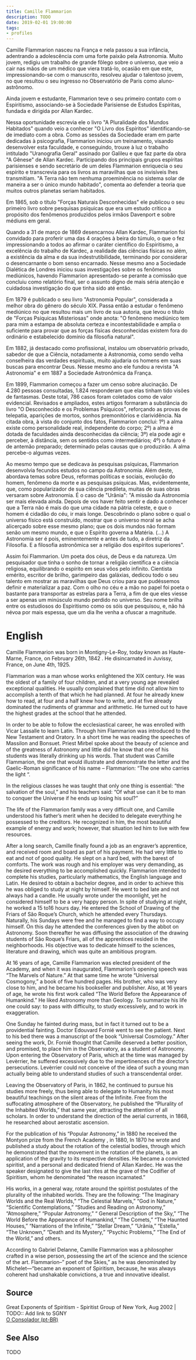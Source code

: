 ```yaml
---
title: Camille Flammarion
description: TODO
date: 2019-02-01 19:00:00
tags: 
- profiles
---
```


Camille Flammarion nasceu na França e nela passou a sua infância, adentrando a adolescência com uma forte paixão pela Astronomia. Muito jovem, redigiu um trabalho de grande fôlego sobre o universo, que veio a cair nas mãos de um médico que viera tratá-lo, ocasião em que este, impressionando-se com o manuscrito, resolveu ajudar o talentoso jovem, no que resultou o seu ingresso no Observatório de Paris como aluno-astrônomo.

Ainda jovem e estudante, Flammarion teve o seu primeiro contato com o Espiritismo, associando-se à Sociedade Parisiense de Estudos Espíritas, fundada e dirigida por Allan Kardec.

Nessa oportunidade escrevia ele o livro "A Pluralidade dos Mundos Habitados" quando veio a conhecer "O Livro dos Espíritos" identificando-se de imediato com a obra. Como as sessões da Sociedade eram em parte dedicadas à psicografia, Flammarion iniciou um treinamento, visando desenvolver esta faculdade, e conseguindo, trouxe à luz o trabalho intitulado "Uranografia Geral" assinado por Galileu e que faz parte da obra "A Gênese" de Allan Kardec. Participando dos principais grupos espíritas parisienses e sendo secretário de um deles Flammarion enriquecia o seu espírito e transcrevia para os livros as maravilhas que os invisíveis lhes transmitiam. "A Terra não tem nenhuma proeminência no sistema solar de maneira a ser o único mundo habitado", comenta ao defender a teoria que muitos outros planetas seriam habitados.

Em 1865, sob o título "Forças Naturais Desconhecidas" ele publicou o seu primeiro livro sobre pesquisas psíquicas que era um estudo crítico a propósito dos fenômenos produzidos pelos irmãos Davenport e sobre médiuns em geral.

Quando a 31 de março de 1869 desencarnou Allan Kardec, Flammarion foi convidado para proferir uma das 4 orações à beira do túmulo, o que o fez impressionando a todos ao afirmar o caráter científico do Espiritismo, a excelência do trabalho de Kardec, a realidade das ciências físicas no além, a existência da alma e da sua indestrutibilidade, terminando por considerar o desencarnante o bom senso encarnado. Nesse mesmo ano a Sociedade Dialética de Londres iniciou suas investigações sobre os fenômenos mediúnicos, havendo Flammarion apresentado-se perante a comissão que concluiu como relatório final, ser o assunto digno de mais séria atenção e cuidadosa investigação do que tinha sido até então.

Em 1879 é publicado o seu livro "Astronomia Popular", considerada a melhor obra do gênero do século XIX. Passa então a estudar o fenômeno mediúnico no que resultou mais um livro de sua autoria, que levou o título de "Forças Psíquicas Misteriosas" onde anota: "O fenômeno mediúnico tem para mim a estampa de absoluta certeza e incontestabilidade e amplia o suficiente para provar que as forças físicas desconhecidas existem fora do ordinário e estabelecido domínio da filosofia natural".

Em 1882, já destacado como profissional, instalou um observatório privado, sabedor de que a Ciência, notadamente a Astronomia, como sendo velha conselheira das verdades espirituais, muito ajudaria os homens em suas buscas para encontrar Deus. Nesse mesmo ano ele fundou a revista "A Astronomia" e em 1887 a Sociedade Astronômica da França.

Em 1899, Flammarion começou a fazer um censo sobre alucinação. De 4.280 pessoas consultadas, 1.824 responderam que elas tinham tido visões de fantasmas. Deste total, 786 casos foram coletados como de valor evidencial. Revisados e ampliados, estes artigos formaram a substância do livro "O Desconhecido e os Problemas Psíquicos", reforçando as provas de telepatia, aparições de mortos, sonhos premonitórios e clarividência. Na citada obra, à vista do conjunto dos fatos, Flammarion conclui: 1º) a alma existe como personalidade real, independente do corpo; 2º) a alma é dotada de faculdades ainda desconhecidas da ciência; 3º) ela pode agir e perceber, à distância, sem os sentidos como intermediários; 4º) o futuro é de antemão preparado; determinado pelas causas que o produzirão. A alma percebe-o algumas vezes.

Ao mesmo tempo que se dedicava às pesquisas psíquicas, Flammarion desenvolvia fecundos estudos no campo da Astronomia. Além deste, abordava temas sobre Deus, reformas políticas e sociais, evolução do homem, fenômeno da morte e as pesquisas psíquicas. Mas, evidentemente, que, como popularizador de sua ciência predileta, muitas de suas obras versaram sobre Astronomia. É o caso de "Urânia": "A missão da Astronomia ser mais elevada ainda. Depois de vos haver feito sentir e dado a conhecer que a Terra não é mais do que uma cidade na pátria celeste, e que o homem é cidadão do céu, ir mais longe. Descobrindo o plano sobre o qual o universo físico está construído, mostrar que o universo moral se acha alicerçado sobre esse mesmo plano; que os dois mundos não formam senão um mesmo mundo, e que o Espírito governa a Matéria. (...) A Astronomia ser é pois, eminentemente e antes de tudo, a diretriz da Filosofia. E a filosofia astronômica ser a religião dos espíritos superiores".

Assim foi Flammarion. Um poeta dos céus, de Deus e da natureza. Um pesquisador que tinha o sonho de tornar a religião científica e a ciência religiosa, equilibrando o espírito em seus vôos pelo infinito. Cientista emérito, escritor de brilho, garimpeiro das galáxias, dedicou todo o seu talento em mostrar as maravilhas que Deus criou para que pudéssemos definir e materializar a paz. Com o olho no céu e a mão no papel foi poeta o bastante para transportar as estrelas para a Terra, a fim de que eles viesse a ser apenas um minúsculo mundo perdido no universo. Seu nome brilha entre os estudiosos do Espiritismo como os sóis que pesquisou, e, não há névoa por mais espessa, que um dia lhe venha a ofuscar a magnitude.


# English
Camille Flammarion was born in Montigny-Le-Roy, today known as Haute-Marne, France, on February 26th, 1842 . He disincarnated in Juvissy, France, on June 4th, 1925.

Flammarion was a man whose works enlightened the XIX century. He was the oldest of a family of four children, and at a very young age revealed exceptional qualities. He usually complained that time did not allow him to accomplish a tenth of that which he had planned. At four he already knew how to read, at four and a half knew how to write, and at five already dominated the rudiments of grammar and arithmetic. He turned out to have the highest grades at the school that he attended.

In order to be able to follow the ecclesiastical career, he was enrolled with Vicar Lassalle to learn Latin. Through him Flammarion was introduced to the New Testament and Oratory. In a short time he was reading the speeches of Massilon and Bonsuet. Priest Mirbel spoke about the beauty of science and of the greatness of Astronomy and little did he know that one of his students was literally drinking up his words. That student was Camille Flammarion, the one that would illustrate and demonstrate the letter and the Gaelic-Roman significance of his name – Flammarion: “The one who carries the light “.

In the religious classes he was taught that only one thing is essential: “the salvation of the soul,” and his teachers said: “Of what use can it be to man to conquer the Universe if he ends up losing his soul?”

The life of the Flammarion family was a very difficult one, and Camille understood his father’s merit when he decided to delegate everything he possessed to the creditors. He recognized in him, the most beautiful example of energy and work; however, that situation led him to live with few resources.

After a long search, Camille finally found a job as an engraver’s apprentice, and received room and board as part of his payment. He had very little to eat and not of good quality. He slept on a hard bed, with the barest of comforts. The work was rough and his employer was very demanding, as he desired everything to be accomplished quickly. Flammarion intended to complete his studies, particularly mathematics, the English language and Latin. He desired to obtain a bachelor degree, and in order to achieve this he was obliged to study at night by himself. He went to bed late and not always had a candle. He usually wrote under the moonlight, yet he considered himself to be a very happy person. In spite of studying at night, he worked a 15 to16 hours day. He entered the School of Drawing of the Friars of São Roque’s Church, which he attended every Thursdays. Naturally, his Sundays were free and he managed to find a way to occupy himself. On this day he attended the conferences given by the abbot on Astronomy. Soon thereafter he was diffusing the association of the drawing students of São Roque’s Friars, all of the apprentices resided in the neighborhoods. His objective was to dedicate himself to the sciences, literature and drawing, which was quite an ambitious program.

At 16 years of age, Camille Flammarion was elected president of the Academy, and when it was inaugurated, Flammarion’s opening speech was “The Marvels of Nature.” At that same time he wrote “Universal Cosmogony,” a book of five hundred pages. His brother, who was very close to him, and he became his bookseller and publisher. Also, at 16 years of age, he wrote his first work called “The World Before the Appearance of Humankind.” He liked Astronomy more than Geology. To summarize his life one could say: to pass with difficulty, to study excessively, and to work in exaggeration.

One Sunday he fainted during mass, but in fact it turned out to be a providential fainting. Doctor Edouvard Fornié went to see the patient. Next to his bed there was a manuscript of the book “Universal Cosmology.” After seeing the work, Dr. Fornié thought that Camille deserved a better position, and promised, to place him in the Observatory, as a student of Astronomy. Upon entering the Observatory of Paris, which at the time was managed by Levèrrier, he suffered excessively due to the impertinences of the director’s persecutions. Levèrrier could not conceive of the idea of such a young man actually being able to understand studies of such a transcendental order.

Leaving the Observatory of Paris, in 1862, he continued to pursue his studies more freely, thus being able to delegate to Humanity his most beautiful teachings on the silent areas of the Infinite. Free from the suffocating atmosphere of the Observatory, he published the “Plurality of the Inhabited Worlds,” that same year, attracting the attention of all scholars. In order to understand the direction of the aerial currents, in 1868, he researched about aerostatic ascension.

For the publication of his “Popular Astronomy,” in 1880 he received the Montyon prize from the French Academy , in 1880, In 1870 he wrote and published a study about the rotation of the celestial bodies, through which he demonstrated that the movement in the rotation of the planets, is an application of the gravity to its respective densities. He became a convicted spiritist, and a personal and dedicated friend of Allan Kardec. He was the speaker designated to give the last rites at the grave of the Codifier of Spiritism, whom he denominated “the reason incarnated.”

His works, in a general way, rotate around the spiritist postulates of the plurality of the inhabited worlds. They are the following: “The Imaginary Worlds and the Real Worlds,” “The Celestial Marvels,” “God in Nature,” “Scientific Contemplations,” “Studies and Reading on Astronomy,” “Atmosphere,” “Popular Astronomy,” “ General Description of the Sky,” “The World Before the Appearance of Humankind,” “The Comets,” “The Haunted Houses,” “Narrations of the Infinite,” “Stellar Dream,” “Urânia,” “Estella,” “The Unknown,” “Death and its Mystery,” “Psychic Problems,” “The End of the World,” and others.

According to Gabriel Delanne, Camille Flammarion was a philosopher crafted in a wise person, possessing the art of the science and the science of the art. Flammarion–” poet of the Skies,” as he was denominated by Michelet—“became an exponent of Spiritism, because, he was always coherent had unshakable convictions, a true and innovative idealist.

## Source
Great Exponents of Spiritism - Spiritist Group of New York, Aug 2002 | TODO:: Add link to SGNY   
[O Consolador (pt-BR)](http://www.oconsolador.com.br/linkfixo/biografias/camilleflammarion.html)

## See Also
TODO


